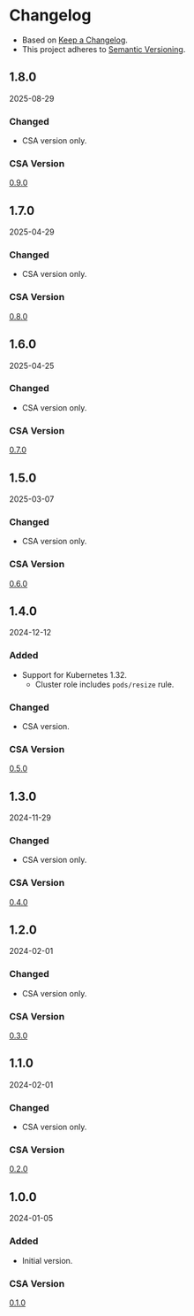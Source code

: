 # Changelog
- Based on [Keep a Changelog](https://keepachangelog.com/en/1.1.0/).
- This project adheres to [Semantic Versioning](https://semver.org/spec/v2.0.0.html).

## 1.8.0
2025-08-29

### Changed
- CSA version only.

### CSA Version
[0.9.0](../../CHANGELOG.md#090)

## 1.7.0
2025-04-29

### Changed
- CSA version only.

### CSA Version
[0.8.0](../../CHANGELOG.md#080)

## 1.6.0
2025-04-25

### Changed
- CSA version only.

### CSA Version
[0.7.0](../../CHANGELOG.md#070)

## 1.5.0
2025-03-07

### Changed
- CSA version only.

### CSA Version
[0.6.0](../../CHANGELOG.md#060)

## 1.4.0
2024-12-12

### Added
- Support for Kubernetes 1.32.
  - Cluster role includes `pods/resize` rule.

### Changed
- CSA version.

### CSA Version
[0.5.0](../../CHANGELOG.md#050)

## 1.3.0
2024-11-29

### Changed
- CSA version only.

### CSA Version
[0.4.0](../../CHANGELOG.md#040)

## 1.2.0
2024-02-01

### Changed
- CSA version only.

### CSA Version
[0.3.0](../../CHANGELOG.md#030)

## 1.1.0
2024-02-01

### Changed
- CSA version only.

### CSA Version
[0.2.0](../../CHANGELOG.md#020)

## 1.0.0
2024-01-05

### Added
- Initial version.

### CSA Version
[0.1.0](../../CHANGELOG.md#010)
